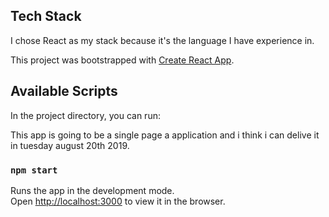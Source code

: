 ## Tech Stack
I chose React as my stack because it's the language I have experience in.

This project was bootstrapped with [Create React App](https://github.com/facebook/create-react-app).

## Available Scripts
In the project directory, you can run:

This app is going to be a single page a application and i think i can delive it in tuesday august 20th 2019.

### `npm start`
Runs the app in the development mode.<br>
Open [http://localhost:3000](http://localhost:3000) to view it in the browser.